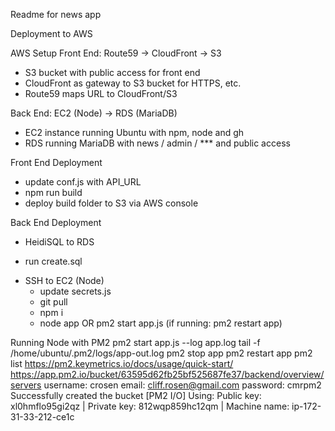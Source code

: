 Readme for news app

Deployment to AWS

AWS Setup
 Front End: Route59 -> CloudFront -> S3
 * S3 bucket with public access for front end
 * CloudFront as gateway to S3 bucket for HTTPS, etc.
 * Route59 maps URL to CloudFront/S3

 Back End: EC2 (Node) -> RDS (MariaDB)
 * EC2 instance running Ubuntu with npm, node and gh
 * RDS running MariaDB with news / admin / *** and public access

Front End Deployment
* update conf.js with API_URL
* npm run build
* deploy build folder to S3 via AWS console

Back End Deployment
* HeidiSQL to RDS
 - run create.sql
* SSH to EC2 (Node)
  - update secrets.js
  - git pull
  - npm i
  - node app OR pm2 start app.js (if running: pm2 restart app)

Running Node with PM2
	pm2 start app.js --log app.log
	tail -f /home/ubuntu/.pm2/logs/app-out.log
	pm2 stop app
	pm2 restart app
	pm2 list
https://pm2.keymetrics.io/docs/usage/quick-start/
https://app.pm2.io/bucket/63595d62fb25bf525687fe37/backend/overview/servers
username: crosen
email: cliff.rosen@gmail.com
password: cmrpm2
Successfully created the bucket
[PM2 I/O] Using: 
Public key: xl0hmflo95gi2qz | 
Private key: 812wqp859hc12qm | 
Machine name: ip-172-31-33-212-ce1c


